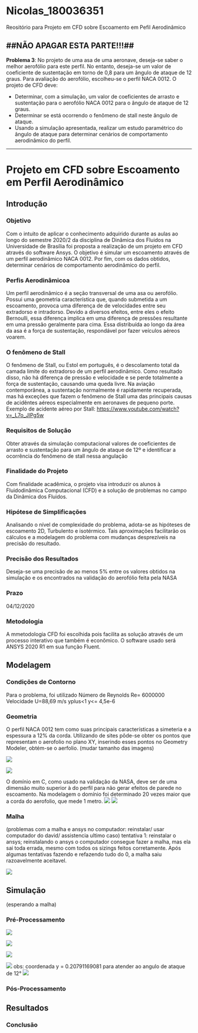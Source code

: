 # Nicolas_180036351
Reositório para Projeto em CFD sobre Escoamento em Pefil Aerodinâmico

##NÃO APAGAR ESTA PARTE!!!##
---
**Problema 3**: No projeto de uma asa de uma aeronave, deseja-se saber o melhor aerofólio para este perfil. No entanto, deseja-se um valor de coeficiente de sustentação em torno de 0,8 para um ângulo de ataque de 12 graus. Para avaliação do aerofólio, escolheu-se o perfil NACA 0012. O projeto de CFD deve:

- Determinar, com a simulação, um valor de coeficientes de arrasto e sustentação para o aerofólio NACA 0012 para o ângulo de ataque de 12 graus.
- Determinar se está ocorrendo o fenômeno de stall neste ângulo de ataque.
- Usando a simulação apresentada, realizar um estudo paramétrico do ângulo de ataque para determinar cenários de comportamento aerodinâmico do perfil.
---





# **Projeto em CFD sobre Escoamento em Perfil Aerodinâmico**

## Introdução

### Objetivo
Com o intuito de aplicar o conhecimento adquirido durante as aulas ao longo do semestre 2020/2 da disciplina de Dinâmica dos Fluidos na Universidade de Brasília foi proposta a realização de um projeto em CFD através do software Ansys. O objetivo é simular um escoamento através de um perfil aerodinâmico NACA 0012. Por fim, com os dados obtidos, determinar cenários de comportamento aerodinâmico do perfil.
  ### Perfis Aerodinâmicoa
  Um perfil aerodinâmico é a seção transversal de uma asa ou aerofólio. Possui uma geometria característica que, quando submetida a um escoamento, provoca uma diferença de de velocidades entre seu extradorso e intradorso. Devido a diversos efeitos, entre eles o efeito Bernoulli, essa diferença implica em uma diferença de pressões resultante em uma pressão geralmente para cima. Essa distribuída ao longo da área da asa é a força de sustentação, respondável por fazer veículos aéreos voarem.
  
  
  ### O fenômeno de Stall
   O fenômeno de Stall, ou Estol em português, é o descolamento total da camada limite do extradorso de um perfil aerodinâmico. Como resultado disso, não há diferença de pressão e velocidade e se perde totalmente a força de sustentação, causando uma queda livre. Na aviação contemporânea, a sustentação normalmente é rapidamente recuperada, mas há exceções que fazem o fenômeno de Stall uma das principais causas de acidêntes aéreos especialmente em aeronaves de pequeno porte.
   Exemplo de acidente aéreo por Stall: https://www.youtube.com/watch?v=_L7o_JlPg5w
   
  ### Requisitos de Solução
  Obter através da simulação computacional valores de coeficientes de arrasto e sustentação para um ângulo de ataque de 12º e identificar a ocorrência do fenômeno de stall nessa angulação
 
  ### Finalidade do Projeto
  Com finalidade acadêmica, o projeto visa introduzir os alunos à Fluidodinâmica Computacional (CFD) e a solução de problemas no campo da Dinâmica dos Fluidos.
  
  ### Hipótese de Simplificações 
  Analisando o nível de complexidade do problema, adota-se as hipóteses de escoamento 2D, Turbulento e isotérmico. Tais aproximações facilitarão os cálculos e a modelagem do problema com mudanças desprezíveis na precisão do resultado.
  
  ### Precisão dos Resultados 
  Deseja-se uma precisão de ao menos 5% entre os valores obtidos na simulação e os encontrados na validação do aerofólio feita pela NASA
  
  ### Prazo
  04/12/2020
  
  ### Metodologia
  A mmetodologia CFD foi escolhida pois facilita as solução através de um processo interativo que também é econômico. O software usado será ANSYS 2020 R1 em sua função Fluent.
  
  ## Modelagem
  ### Condições de Contorno
  Para o problema, foi utilizado 
  Número de Reynolds Re= 6000000
  Velocidade U=88,69 m/s
  yplus<1
  y<= 4,5e-6

  ### Geometria
   O perfil NACA 0012 tem como suas principais características a simeteria e a espessura a 12% da corda. Utilizando de sites pôde-se obter os pontos que representam o aerofolio no plano XY, inserindo esses pontos no Geometry Modeler, obtém-se o aerfolio.
  (mudar tamanho das imagens)
  
  ![](https://github.com/Dinamica-dos-Fluidos-CFD/Nicolas_180036351/blob/master/NACA0012airfoilcustom_print.png)
  
 ![](https://github.com/Dinamica-dos-Fluidos-CFD/Nicolas_180036351/blob/master/geometria_aerofolio.png)
 
  O domínio em C, como usado na validação da NASA, deve ser de uma dimensão muito superior à do perfil para não gerar efeitos de parede no escoamento. Na modelagem o domínio foi determinado 20 vezes maior que a corda do aerofolio, que mede 1 metro.
   ![](https://github.com/Dinamica-dos-Fluidos-CFD/Nicolas_180036351/blob/master/dominionasa.png)
   ![](https://github.com/Dinamica-dos-Fluidos-CFD/Nicolas_180036351/blob/master/geometria_dominio.png)
  
  ### Malha
  (problemas com a malha e ansys no computador: reinstalar/ usar computador do david/ assistencia ultimo caso)
 tentativa 1:  reinstalar o ansys; reinstalando o ansys o computador consegue fazer a malha, mas ela sai toda errada, mesmo com todos os sizings feitos corretamente. Após algumas tentativas fazendo e refazendo tudo do 0, a malha saiu razoavelmente aceitavel.
 
 ![](https://github.com/Dinamica-dos-Fluidos-CFD/Nicolas_180036351/blob/master/mesh.png)
  
  ## Simulação
  (esperando a malha)
  ### Pré-Processamento
  ![](https://github.com/Dinamica-dos-Fluidos-CFD/Nicolas_180036351/blob/master/pm_general.png)
  
  ![](https://github.com/Dinamica-dos-Fluidos-CFD/Nicolas_180036351/blob/master/prm_airproperties.png)
  
  ![](https://github.com/Dinamica-dos-Fluidos-CFD/Nicolas_180036351/blob/master/prm_viscousmodel.png)
  
  ![](https://github.com/Dinamica-dos-Fluidos-CFD/Nicolas_180036351/blob/master/prm_velocityinlet.png)
  obs: coordenada y = 0.20791169081 para atender ao angulo de ataque de 12°
  ![](https://github.com/Dinamica-dos-Fluidos-CFD/Nicolas_180036351/blob/master/prm_pressureoutlet.png)
  ![]()
  ![]()
  ![]()
  ### Pós-Processamento

  ## Resultados
  ### Conclusão
